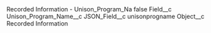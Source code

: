 <?xml version="1.0" encoding="UTF-8"?>
<CustomMetadata xmlns="http://soap.sforce.com/2006/04/metadata" xmlns:xsi="http://www.w3.org/2001/XMLSchema-instance" xmlns:xsd="http://www.w3.org/2001/XMLSchema">
    <label>Recorded Information - Unison_Program_Na</label>
    <protected>false</protected>
    <values>
        <field>Field__c</field>
        <value xsi:type="xsd:string">Unison_Program_Name__c</value>
    </values>
    <values>
        <field>JSON_Field__c</field>
        <value xsi:type="xsd:string">unisonprogname</value>
    </values>
    <values>
        <field>Object__c</field>
        <value xsi:type="xsd:string">Recorded Information</value>
    </values>
</CustomMetadata>
